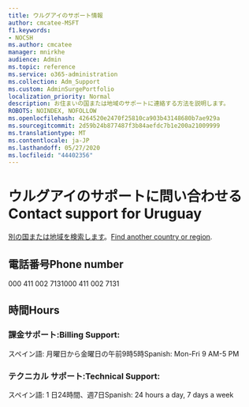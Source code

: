 ```yaml
---
title: ウルグアイのサポート情報
author: cmcatee-MSFT
f1.keywords:
- NOCSH
ms.author: cmcatee
manager: mnirkhe
audience: Admin
ms.topic: reference
ms.service: o365-administration
ms.collection: Adm_Support
ms.custom: AdminSurgePortfolio
localization_priority: Normal
description: お住まいの国または地域のサポートに連絡する方法を説明します。
ROBOTS: NOINDEX, NOFOLLOW
ms.openlocfilehash: 4264520e2470f25810ca903b43148680b7ae929a
ms.sourcegitcommit: 2d59b24b877487f3b84aefdc7b1e200a21009999
ms.translationtype: MT
ms.contentlocale: ja-JP
ms.lasthandoff: 05/27/2020
ms.locfileid: "44402356"
---
```

# <a name="contact-support-for-uruguay"></a><span data-ttu-id="39316-103">ウルグアイのサポートに問い合わせる</span><span class="sxs-lookup"><span data-stu-id="39316-103">Contact support for Uruguay</span></span>

<span data-ttu-id="39316-104">[別の国または地域を検索します](../contact-support-for-business-products.md)。</span><span class="sxs-lookup"><span data-stu-id="39316-104">[Find another country or region](../contact-support-for-business-products.md).</span></span>

## <a name="phone-number"></a><span data-ttu-id="39316-105">電話番号</span><span class="sxs-lookup"><span data-stu-id="39316-105">Phone number</span></span>
<span data-ttu-id="39316-106">000 411 002 7131</span><span class="sxs-lookup"><span data-stu-id="39316-106">000 411 002 7131</span></span>

## <a name="hours"></a><span data-ttu-id="39316-107">時間</span><span class="sxs-lookup"><span data-stu-id="39316-107">Hours</span></span>
### <a name="billing-support"></a><span data-ttu-id="39316-108">課金サポート:</span><span class="sxs-lookup"><span data-stu-id="39316-108">Billing Support:</span></span>

<span data-ttu-id="39316-109">スペイン語: 月曜日から金曜日の午前9時5時</span><span class="sxs-lookup"><span data-stu-id="39316-109">Spanish: Mon-Fri 9 AM-5 PM</span></span>

### <a name="technical-support"></a><span data-ttu-id="39316-110">テクニカル サポート:</span><span class="sxs-lookup"><span data-stu-id="39316-110">Technical Support:</span></span>

<span data-ttu-id="39316-111">スペイン語: 1 日24時間、週7日</span><span class="sxs-lookup"><span data-stu-id="39316-111">Spanish: 24 hours a day, 7 days a week</span></span>
